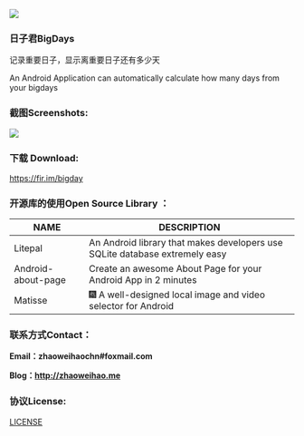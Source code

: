 ![](https://github.com/zhaoweihaoChina/BigDays/blob/master/app/src/main/res/mipmap-xxhdpi/ic_launcher.png)

### 日子君BigDays

记录重要日子，显示离重要日子还有多少天

An Android Application can automatically calculate how many days from your bigdays

### 截图Screenshots:

![](https://github.com/zhaoweihaoChina/BigDays/blob/master/screenshot/PIC.png)

### 下载 Download:

https://fir.im/bigday



### 开源库的使用Open Source Library ：

| NAME               | DESCRIPTION                              |
| ------------------ | ---------------------------------------- |
| Litepal            | An Android library that makes developers use SQLite database extremely easy |
| Android-about-page | Create an awesome About Page for your Android App in 2 minutes |
| Matisse            | 🎆 A well-designed local image and video selector for Android |


### 联系方式Contact：

**Email：zhaoweihaochn#foxmail.com**

**Blog：http://zhaoweihao.me**


### 协议License:

[LICENSE](https://github.com/zhaoweihaoChina/BigDays/blob/master/LICENSE)






